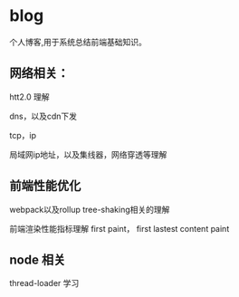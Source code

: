 # blog
个人博客,用于系统总结前端基础知识。

## 网络相关：

htt2.0 理解

dns，以及cdn下发

tcp，ip

局域网ip地址，以及集线器，网络穿透等理解

## 前端性能优化

webpack以及rollup tree-shaking相关的理解

前端渲染性能指标理解 first paint， first lastest content paint

## node 相关

thread-loader 学习



